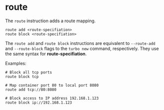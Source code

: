 # route

The `route` instruction adds a route mapping.

```
route add <route-specifiation>
route block <route-specifiation>
```

The `route add` and `route block` instructions are equivalent to `--route-add` and `--route-block` flags to the `turbo new` command, respectively. They use the same syntax for **route-specifiation**.

Examples:

```
# Block all tcp ports
route block tcp

# Map container port 80 to local port 8080
route add tcp://80:8080

# Block access to IP address 192.168.1.123
route block ip://192.168.1.123
```
